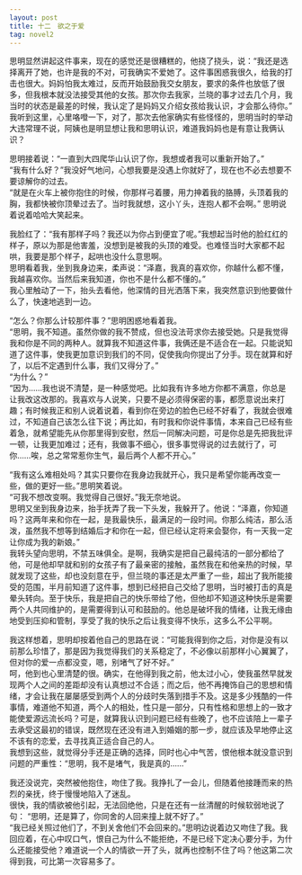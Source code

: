 ```yaml
---
layout: post
title: 十二　欲之于爱
tag: novel2
---
```


思明显然讲起这件事来，现在的感觉还是很糟糕的，他挠了挠头，说：“我还是选择离开了她，也许是我的不对，可我确实不爱她了。这件事困惑我很久，给我的打击也很大。妈妈怕我太难过，反而开始鼓励我交女朋友，要求的条件也放低了很多，但我根本就没法接受其他的女孩。那次你去我家，兰晓的事才过去几个月，我当时的状态是最差的时候，我认定了是妈妈又介绍女孩给我认识，才会那么待你。”<br />
我听到这里，心里咯噔一下，对了，那次去他家确实有些怪怪的，思明当时的举动大违常理不说，阿姨也是明显想让我和思明认识，难道我妈妈也是有意让我俩认识？

思明接着说：“一直到大四爬华山认识了你，我想或者我可以重新开始了。”<br />
“我有什么好？”我没好气地问，心想我要是没遇上你就好了，现在也不必去想要不要谅解你的过去。<br />
 “就是在火车上被你抱住的时候，你那样弓着腰，用力抻着我的胳膊，头顶着我的胸，我都快被你顶晕过去了。当时我就想，这小丫头，连抱人都不会啊。” 思明说着说着哈哈大笑起来。

我脸红了：“我有那样子吗？我还以为你占到便宜了呢。”我想起当时他的脸红红的样子，原以为那是他害羞，没想到是被我的头顶的难受。也难怪当时大家都不起哄，我要是那个样子，起哄也没什么意思啊。<br />
思明看着我，坐到我身边来，柔声说：“泽嘉，我真的喜欢你，你越什么都不懂，我越喜欢你。当然后来我知道，你也不是什么都不懂的。”<br />
我心里触动了一下，抬头去看他，他深情的目光洒落下来，我突然意识到他要做什么了，快速地逃到一边。

 “怎么？你那么计较那件事？”思明困惑地看着我。<br />
“思明，我不知道。虽然你做的我不赞成，但也没法苛求你去接受她。只是我觉得我和你是不同的两种人。就算我不知道这件事，我俩还是不适合在一起。只能说知道了这件事，使我更加意识到我们的不同，促使我向你提出了分手。现在就算和好了，以后不定遇到什么事，我们又得分了。”<br />
“为什么？”<br />
“因为……我也说不清楚，是一种感觉吧。比如我有许多地方你都不满意，你总是让我改这改那的。我喜欢与人说笑，只要不是必须得保密的事，都愿意说出来打趣；有时候我正和别人说着说着，看到你在旁边的脸色已经不好看了，我就会很难过，不知道自己该怎么往下说；再比如，有时我和你说件事情，本来自己已经有些着急，就希望能先从你那里得到安慰，然后一同解决问题，可是你总是先把我批评一顿，让我更加难过；还有，我做事不细心，很多事觉得说的过去就行了，可你……唉，总之常常惹你生气，最后两个人都不开心。”

“我有这么难相处吗？其实只要你在我身边我就开心，我只是希望你能再改变一些，做的更好一些。”思明笑着说。<br />
“可我不想改变啊。我觉得自己很好。”我无奈地说。<br />
思明又坐到我身边来，抬手抚弄了我一下头发，我躲开了。他说：“泽嘉，你知道吗？这两年来和你在一起，是我最快乐，最满足的一段时间。你那么纯洁，那么活泼，虽然我不想等到结婚后才和你在一起，但已经认定将来会娶你，有一天我一定让你成为我的新娘。”<br />
我转头望向思明，不禁五味俱全。是啊，我确实是把自己最纯洁的一部分都给了他，可是他却早就和别的女孩子有了最亲密的接触，虽然我在和他亲热的时候，早就发现了这些，却也没刻意在乎，但兰晓的事还是太严重了一些，超出了我所能接受的范围，半月前知道了这件事，想到已经把自己交给了思明，当时被打击的真是晕头转向。至于快乐，我是把自己的快乐带给了他，但他却不知道这种快乐是需要两个人共同维护的，是需要得到认可和鼓励的。他总是破坏我的情绪，让我无缘由地受到压抑和管制，享受了我的快乐之后让我变得不快乐，这多么不公平啊。

我这样想着，思明却按着他自己的思路在说：“可能我得到你之后，对你是没有以前那么珍惜了，那是因为我觉得我们的关系稳定了，不必像以前那样小心翼翼了，但对你的爱一点都没变，嗯，别堵气了好不好。”<br />
呵，他到也心里清楚的很。确实，在他得到我之前，他太过小心，使我虽然早就发现两个人之间的差距却没有认真想过不合适；而之后，他不再掩饰自己的思想和情绪，才会让我在屡屡感受到两个人的分歧时失落到措手不及。这是多少残酷的一件事情，难道他不知道，两个人的相处，性只是一部分，只有性格和思想上的一致才能使爱源远流长吗？可是，就算我认识到问题已经有些晚了，也不应该陪上一辈子去承受这最初的错误，既然现在还没有进入到婚姻的那一步，就应该及早地停止这不该有的恋爱，去寻找真正适合自己的人。<br />
我想到这些，就觉得分手还是正确的选择，同时也心中气苦，恨他根本就没意识到问题的严重性：“思明，我不是堵气，我是真的……”

我还没说完，突然被他抱住，吻住了我。我挣扎了一会儿，但随着他接踵而来的热烈的亲抚，终于慢慢地陷入了迷乱。<br />
很快，我的情欲被他引起，无法回绝他，只是在还有一丝清醒的时候软弱地说了句： “思明，还是算了，你同舍的人回来撞上就不好了。”<br />
“我已经关照过他们了，不到关舍他们不会回来的。”思明边说着边又吻住了我。我回应着，在心中叹口气，恨自己为什么不能拒绝，不是已经下定决心要分手，为什么还能接受他？难道说一个人的情欲一开了头，就再也控制不住了吗？他这第二次得到我，可比第一次容易多了。
